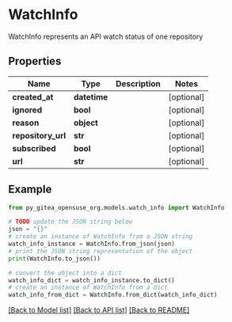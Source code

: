 # WatchInfo

WatchInfo represents an API watch status of one repository

## Properties

Name | Type | Description | Notes
------------ | ------------- | ------------- | -------------
**created_at** | **datetime** |  | [optional] 
**ignored** | **bool** |  | [optional] 
**reason** | **object** |  | [optional] 
**repository_url** | **str** |  | [optional] 
**subscribed** | **bool** |  | [optional] 
**url** | **str** |  | [optional] 

## Example

```python
from py_gitea_opensuse_org.models.watch_info import WatchInfo

# TODO update the JSON string below
json = "{}"
# create an instance of WatchInfo from a JSON string
watch_info_instance = WatchInfo.from_json(json)
# print the JSON string representation of the object
print(WatchInfo.to_json())

# convert the object into a dict
watch_info_dict = watch_info_instance.to_dict()
# create an instance of WatchInfo from a dict
watch_info_from_dict = WatchInfo.from_dict(watch_info_dict)
```
[[Back to Model list]](../README.md#documentation-for-models) [[Back to API list]](../README.md#documentation-for-api-endpoints) [[Back to README]](../README.md)


